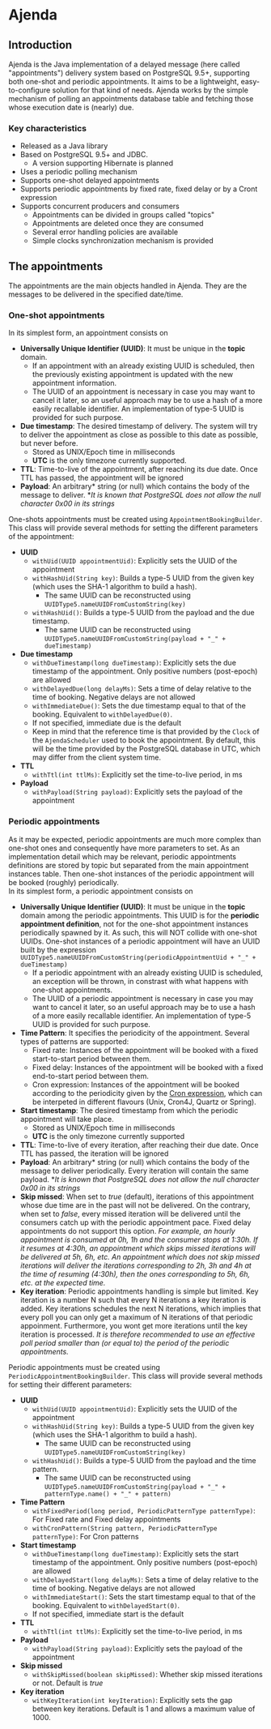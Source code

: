 
# Ajenda  
  
## Introduction  
Ajenda is the Java implementation of a delayed message (here called "appointments") delivery system based on PostgreSQL 9.5+, supporting both one-shot and periodic appointments. It aims to be a lightweight, easy-to-configure solution for that kind of needs. Ajenda works by the simple mechanism of polling an appointments database table and fetching those whose execution date is (nearly) due.  
  
### Key characteristics  
 - Released as a Java library  
 - Based on PostgreSQL 9.5+ and JDBC.  
    - A version supporting Hibernate is planned  
 - Uses a periodic polling mechanism  
 - Supports one-shot delayed appointments  
 - Supports periodic appointments by fixed rate, fixed delay or by a Cront expression  
 - Supports concurrent producers and consumers  
    - Appointments can be divided in groups called "topics"  
    - Appointments are deleted once they are consumed  
    - Several error handling policies are available  
    - Simple clocks synchronization mechanism is provided  
  
## The appointments  
The appointments are the main objects handled in Ajenda. They are the messages to be delivered in the specified date/time.   
### One-shot appointments    
In its simplest form, an appointment consists on  
 - **Universally Unique Identifier (UUID)**: It must be unique in the **topic** domain.  
    - If an appointment with an already existing UUID is scheduled, then the previously existing appointment is updated with the new appointment information.  
    - The UUID of an appointment is necessary in case you may want to cancel it later, so an useful approach may be to use a hash of a more easily recallable identifier. An implementation of type-5 UUID is provided for such purpose.  
 - **Due timestamp**: The desired timestamp of delivery.  The system will try to deliver the appointment as close as possible to this date as possible, but never before.  
    - Stored as UNIX/Epoch time in milliseconds  
    - **UTC** is the only timezone currently supported.
 - **TTL**: Time-to-live of the appointment, after reaching its due date. Once TTL has passed, the appointment will be ignored
 - **Payload**: An arbitrary* string (or null) which contains the body of the message to deliver. **It is known that PostgreSQL does not allow the null character 0x00 in its strings*  
   
One-shots appointments must be created using `AppointmentBookingBuilder`. This class will provide several methods for setting the different parameters of the appointment:  
 - **UUID**  
    - `withUid(UUID appointmentUid)`: Explicitly sets the UUID of the appointment  
    - `withHashUid(String key)`: Builds a type-5 UUID from the given key (which uses the SHA-1 algorithm to build a hash).   
       - The same UUID can be reconstructed using `UUIDType5.nameUUIDFromCustomString(key)`  
    - `withHashUid()`: Builds a type-5 UUID from the payload and the due timestamp.  
       - The same UUID can be reconstructed using `UUIDType5.nameUUIDFromCustomString(payload + "_" + dueTimestamp)`  
 - **Due timestamp**  
    - `withDueTimestamp(long dueTimestamp)`: Explicitly sets the due timestamp of the appointment. Only positive numbers (post-epoch) are allowed  
    - `withDelayedDue(long delayMs)`: Sets a time of delay relative to the time of booking. Negative delays are not allowed  
    - `withImmediateDue()`: Sets the due timestamp equal to that of the booking. Equivalent to `withDelayedDue(0)`.   
    - If not specified, immediate due is the default  
    - Keep in mind that the reference time is that provided by the `Clock` of the `AjendaScheduler` used to book the appointment. By default, this will be the time provided by the PostgreSQL database in UTC, which may differ from the client system time.
 - **TTL**
	 - `withTtl(int ttlMs)`: Explicitly set the time-to-live period, in ms
 - **Payload**  
    - `withPayload(String payload)`: Explicitly sets the payload of the appointment  
      
### Periodic appointments  
As it may be expected, periodic appointments are much more complex than one-shot ones and consequently have more parameters to set. As an implementation detail which may be relevant, periodic appointments definitions are stored by topic but separated from the main appointment instances table. Then one-shot instances of the periodic appointment will be booked (roughly) periodically.  
In its simplest form, a periodic appointment consists on  
 - **Universally Unique Identifier (UUID)**: It must be unique in the **topic** domain among the periodic appointments. This UUID is for the **periodic appointment definition**, not for the one-shot appointment instances periodically spawned by it. As such, this will NOT collide with one-shot UUIDs. One-shot instances of a periodic appointment will have an UUID built by the expression `UUIDType5.nameUUIDFromCustomString(periodicAppointmentUid + "_" + dueTimestamp)`  
    - If a periodic appointment with an already existing UUID is scheduled, an exception will be thrown, in constrast with what happens with one-shot appointments.  
    - The UUID of a periodic appointment is necessary in case you may want to cancel it later, so an useful approach may be to use a hash of a more easily recallable identifier. An implementation of type-5 UUID is provided for such purpose.  
- **Time Pattern**: It specifies the periodicity of the appointment. Several types of patterns are supported:  
   - Fixed rate: Instances of the appointment will be booked with a fixed start-to-start period between them.  
   - Fixed delay: Instances of the appointment will be booked with a fixed end-to-start period between them.  
   - Cron expression: Instances of the appointment will be booked according to the periodicity given by the [Cron expression](https://en.wikipedia.org/wiki/Cron#CRON_expression), which can be interpeted in different flavours (Unix, Cron4J, Quartz or Spring).  
 - **Start timestamp**: The desired timestamp from which the periodic appointment will take place.  
    - Stored as UNIX/Epoch time in milliseconds  
    - **UTC** is the only timezone currently supported
 - **TTL**: Time-to-live of every iteration, after reaching their due date. Once TTL has passed, the iteration will be ignored
 - **Payload**: An arbitrary* string (or null) which contains the body of the message to deliver periodically. Every iteration will contain the same payload. **It is known that PostgreSQL does not allow the null character 0x00 in its strings*  
 - **Skip missed**: When set to *true* (default), iterations of this appointment whose due time are in the past will not be delivered. On the contrary, when set to *false*, every missed iteration will be delivered until the consumers catch up with the periodic appointment pace. Fixed delay appointments do not support this option. *For example, an hourly appointment is consumed at 0h, 1h and the consumer stops at 1:30h. If it resumes at 4:30h, an appointment which skips missed iterations will be delivered at 5h, 6h, etc. An appointment which does not skip missed iterations will deliver the iterations corresponding to 2h, 3h and 4h at the time of resuming (4:30h), then the ones corresponding to 5h, 6h, etc. at the expected time.*
 - **Key iteration**: Periodic appointments handling is simple but limited. Key iteration is a number N such that every N iterations a key iteration is added. Key iterations schedules the next N iterations, which implies that every poll you can only get a maximum of N iterations of that periodic appoinment. Furthermore, you wont get more iterations until the key iteration is processed. *It is therefore recommended to use an effective poll period smaller than (or equal to) the period of the periodic appointments.*
  
Periodic appointments must be created using `PeriodicAppointmentBookingBuilder`. This class will provide several methods for setting their different parameters:  
 - **UUID**  
    - `withUid(UUID appointmentUid)`: Explicitly sets the UUID of the appointment  
    - `withHashUid(String key)`: Builds a type-5 UUID from the given key (which uses the SHA-1 algorithm to build a hash).   
       - The same UUID can be reconstructed using `UUIDType5.nameUUIDFromCustomString(key)`  
    - `withHashUid()`: Builds a type-5 UUID from the payload and the time pattern.  
       - The same UUID can be reconstructed using `UUIDType5.nameUUIDFromCustomString(payload + "_" + patternType.name() + "_" + pattern)`   
 - **Time Pattern**  
    - `withFixedPeriod(long period, PeriodicPatternType patternType)`: For Fixed rate and Fixed delay appointments  
    - `withCronPattern(String pattern, PeriodicPatternType patternType)`: For Cron patterns  
 - **Start timestamp**  
    - `withDueTimestamp(long dueTimestamp)`: Explicitly sets the start timestamp of the appointment. Only positive numbers (post-epoch) are allowed  
    - `withDelayedStart(long delayMs)`: Sets a time of delay relative to the time of booking. Negative delays are not allowed  
    - `withImmediateStart()`: Sets the start timestamp equal to that of the booking. Equivalent to `withDelayedStart(0)`.   
    - If not specified, immediate start is the default 
 - **TTL**
	 - `withTtl(int ttlMs)`: Explicitly set the time-to-live period, in ms
 - **Payload**  
    - `withPayload(String payload)`: Explicitly sets the payload of the appointment  
 - **Skip missed**  
    - `withSkipMissed(boolean skipMissed)`: Whether skip missed iterations or not. Default is *true*
 - **Key iteration**  
    - `withKeyIteration(int keyIteration)`: Explicitly sets the gap between key iterations. Default is 1 and allows a maximum value of 1000.
